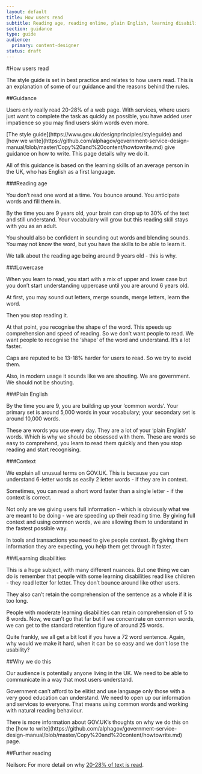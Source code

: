 ```yaml
---
layout: default
title: How users read
subtitle: Reading age, reading online, plain English, learning disabilities
section: guidance
type: guide
audience: 
  primary: content-designer
status: draft
---
```

    
#How users read


<p>The style guide is set in best practice and relates to how users read. This is an explanation of some of our guidance and the reasons behind the rules.</p>

##Guidance

<p>Users only really read 20-28% of a web page. With services, where users just want to complete the task as quickly as possible, you have added user impatience so you may find users skim words even more.</p>
[The style guide](https://www.gov.uk/designprinciples/styleguide) and [how we write](https://github.com/alphagov/government-service-design-manual/blob/master/Copy%20and%20content/howtowrite.md) give guidance on how to write. This page details why we do it.</p>

<p>All of this guidance is based on the learning skills of an average person in the UK, who has English as a first language.</p>

###Reading age   		
<p>You don’t read one word at a time. You bounce around. You anticipate words and fill them in.
<p>By the time you are 9 years old, your brain can drop up to 30% of the text and still understand. Your vocabulary will grow but this reading skill stays with you as an adult.</p>
<p> You should also be confident in sounding out words and blending sounds. You may not know the word, but you have the skills to be able to learn it.</p>
<p>We talk about the reading age being around 9 years old - this is why. </p>
###Lowercase 
<p>When you learn to read, you start with a mix of upper and lower case but you don’t start understanding uppercase until you are around 6 years old. </p>

<p>At first, you may sound out letters, merge sounds, merge letters, learn the word.</p>

<p>Then you stop reading it.

<p>At that point, you recognise the shape of the word. This speeds up comprehension and speed of reading. So we don’t want people to read. We want people to recognise the ‘shape’ of the word and understand. It’s a lot faster. </p>

<p>Caps are reputed to be 13-18% harder for users to read. So we try to avoid them.</p>
<p>Also, in modern usage it sounds like we are shouting. We are government. We should not be shouting.</p>

###Plain English
<p>By the time you are 9, you are building up your ‘common words’. Your primary set is around 5,000 words in your vocabulary; your secondary set is around 10,000 words.</p>
These are words you use every day. They are a lot of your ‘plain English’ words. Which is why we should be obsessed with them. These are words so easy to comprehend, you learn to read them quickly and then you stop reading and start recognising. </p>

###Context
<p> We explain all unusual terms on GOV.UK. This is because you can understand 6-letter words as easily 2 letter words - if they are in context.</p>
			
<p>Sometimes, you can read a short word faster than a single letter - if the context is correct.</p>
			
<p>Not only are we giving users full information - which is obviously what we are meant to be doing - we are speeding up their reading time. By giving full context and using common words, we are allowing them to understand in the fastest possible way. </p>

<p>In tools and transactions you need to give people context. By giving them information they are expecting, you help them get through it faster. </p>

###Learning disabilities
			
<p>This is a huge subject, with many different nuances. But one thing we can do is remember that people with some learning disabilities read like children - they read letter for letter. They don’t bounce around like other users.</p>
			
<p>They also can’t retain the comprehension of the sentence as a whole if it is too long.</p>
			
<p>People with moderate learning disabilities can retain comprehension of 5 to 8 words. Now, we can’t go that far but if we concentrate on common words, we can get to the standard retention figure of around 25 words.</p>
			
<p>Quite frankly, we all get a bit lost if you have a 72 word sentence. Again, why would we make it hard, when it can be so easy and we don’t lose the usability? </p>

##Why we do this

<p>Our audience is potentially anyone living in the UK. We need to be able to communicate in a way that most users understand.</p>

<p>Government can’t afford to be elitist and use language only those with a very good education can understand. We need to open up our information and services to everyone. That means using common words and working with natural reading behaviour.</p>

<p>There is more information about GOV.UK’s thoughts on why we do this on the [how to write](https://github.com/alphagov/government-service-design-manual/blob/master/Copy%20and%20content/howtowrite.md) page.</p>





##Further reading

Neilson: For more detail on why [20-28% of text is read](http://www.useit.com/alertbox/percent-text-read.html).
		
		 	 	 		
			

		
		 	 	 		
			

			

		
		 	 	 		
			

		
